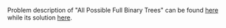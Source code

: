 Problem description of "All Possible Full Binary Trees" can be found [here](https://leetcode.com/problems/all-possible-full-binary-trees/description/) while its solution [here]().

